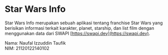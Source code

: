 # Star Wars Info

Star Wars Info merupakan sebuah aplikasi tentang franchise Star Wars yang berisikan informasi terkait karakter, planet, starship, dan list film dengan menggunakan data dari SWAPI [https://swapi.dev](https://swapi.dev).

Nama: Naufal Izzuddin Taufik <br>
NIM: 21120122140102


